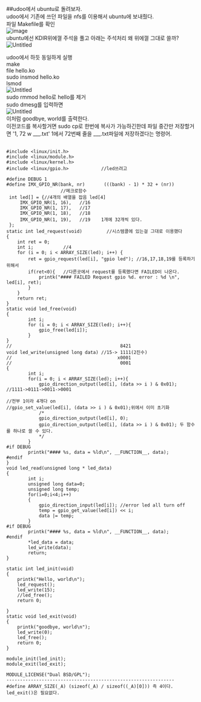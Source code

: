 ##udoo에서 ubuntu로 돌려보자.<br>
udoo에서 기존에 쓰던 파일을 nfs를 이용해서 ubuntu에 보내줬다.<br>
파일 Makefile를 확인<br>
![image](https://github.com/rltpwns95/Linux_ubuntu_udoo/assets/124419697/c53ebe1e-ab9c-4380-94e1-3b918b1d0518)<br>
ubuntu에선 KDIR위에껄 주석을 풀고 아래는 주석처리 왜 위에껄 그대로 쓸까?<br>
![Untitled](https://github.com/rltpwns95/Linux_ubuntu_udoo/assets/124419697/a7af808f-48ba-48ee-983b-cc2e29f7172e)<br>

udoo에서 하듯 동일하게 실행<br>
make<br>
file hello.ko<br>
sudo insmod hello.ko<br>
lsmod<br>
![Untitled](https://github.com/rltpwns95/Linux_ubuntu_udoo/assets/124419697/0f7b4cde-a6f3-40e0-a111-3a09d5a57049)<br>
sudo rmmod hello로 hello를 제거<br>
sudo dmesg를 입력하면<br>
![Untitled](https://github.com/rltpwns95/Linux_ubuntu_udoo/assets/124419697/7b82aa2e-c647-4f4d-8a45-229ef2576286)<br>
이처럼 goodbye, world를 출력한다.<br>
이전코드를 복사할거면 sudo cp로 한번에 복사가 가능하긴한데 파일 중간만 저장할거면 '1, 72 w ___.txt' 1에서 72번째 줄을 ___.txt파일에 저장하겠다는 명령어.<br><br>


	#include <linux/init.h>
	#include <linux/module.h>
	#include <linux/kernel.h>
	#include <linux/gpio.h>            //led쓰려고
	
	#define DEBUG 1
	#define IMX_GPIO_NR(bank, nr)       (((bank) - 1) * 32 + (nr))
						//메크로함수
	 int led[] = {//4개의 배열을 잡음 led[4]
		 IMX_GPIO_NR(1, 16),   //16
		 IMX_GPIO_NR(1, 17),   //17
		 IMX_GPIO_NR(1, 18),   //18
		 IMX_GPIO_NR(1, 19),   //19    1개에 32개씩 있다.
	 };
	static int led_request(void)         //시스템콜에 있는걸 그대로 이용했다
	{
		int ret = 0;
		int i;           //4
		for (i = 0; i < ARRAY_SIZE(led); i++) {
			ret = gpio_request(led[i], "gpio led"); //16,17,18,19를 등록하기 위해서
			if(ret<0){   //다른곳에서 request를 등록했다면 FAILED이 나온다.
				printk("#### FAILED Request gpio %d. error : %d \n", led[i], ret);
			}
		}
		return ret;
	}
	static void led_free(void)
	{
		    int i;
			for (i = 0; i < ARRAY_SIZE(led); i++){
				gpio_free(led[i]);
			}
	}
	//                                        8421
	void led_write(unsigned long data) //15-> 1111(2진수)
	//                                       x0001
	//                                        0001
	{
		    int i;
			for(i = 0; i < ARRAY_SIZE(led); i++){
				gpio_direction_output(led[i], (data >> i ) & 0x01); //1111->0111->0011->0001
																														//전부 1이라 4개다 on
	//gpio_set_value(led[i], (data >> i ) & 0x01);위에서 이미 초기화
				/*
				gpio_direction_output(led[i], 0);
				gpio_direction_output(led[i], (data >> i ) & 0x01); 두 함수를 하나로 쓸 수 있다.
				*/
			}
	#if DEBUG
			printk("#### %s, data = %ld\n", __FUNCTION__, data);
	#endif
	}
	void led_read(unsigned long * led_data)
	{
		    int i;
			unsigned long data=0;
			unsigned long temp;
			for(i=0;i<4;i++)
			{
				gpio_direction_input(led[i]); //error led all turn off
				temp = gpio_get_value(led[i]) << i;
				data |= temp;
			}
	#if DEBUG
			printk("#### %s, data = %ld\n", __FUNCTION__, data);
	#endif
			*led_data = data;
			led_write(data);
			return;
	}
	
	static int led_init(void)
	{
		printk("Hello, world\n");
		led_request();
		led_write(15);
		//led_free();
		return 0;
	
	}
	static void led_exit(void)
	{
		printk("goodbye, world\n");
		led_write(0);
		led_free();
		return 0;
	}
	
	module_init(led_init);
	module_exit(led_exit);
	
	MODULE_LICENSE("Dual BSD/GPL");
	--------------------------------------------------------------
	#define ARRAY_SIZE(_A) (sizeof(_A) / sizeof((_A)[0])) 즉 4이다.
	led_exit()은 필요없다.

